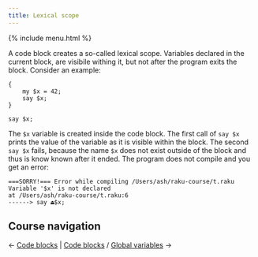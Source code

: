 ```yaml
---
title: Lexical scope
---
```


{% include menu.html %}

A code block creates a so-called lexical scope. Variables declared in the current block, are visibile withing it, but not after the program exits the block. Consider an example:

    {
        my $x = 42;
        say $x;
    }

    say $x;

The `$x` variable is created inside the code block. The first call of `say $x` prints the value of the variable as it is visible within the block. The second `say $x` fails, because the name `$x` does not exist outside of the block and thus is know known after it ended. The program does not compile and you get an error:

    ===SORRY!=== Error while compiling /Users/ash/raku-course/t.raku
    Variable '$x' is not declared
    at /Users/ash/raku-course/t.raku:6
    ------> say ⏏$x;

## Course navigation

← [Code blocks](/raku-course/code-blocks) | [Code blocks](/raku-course/code-blocks) / [Global variables](/raku-course/code-blocks/global-variables) →
